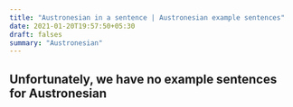```yaml
---
title: "Austronesian in a sentence | Austronesian example sentences"
date: 2021-01-20T19:57:50+05:30
draft: falses
summary: "Austronesian"
---
```

## Unfortunately, we have no example sentences for Austronesian                 
